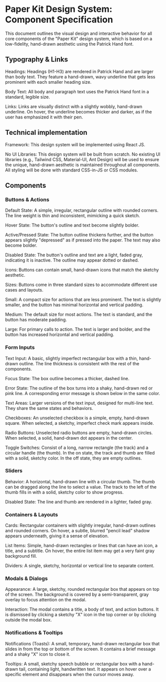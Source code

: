 # Paper Kit Design System: Component Specification

This document outlines the visual design and interactive behavior for all core components of the "Paper Kit" design system, which is based on a low-fidelity, hand-drawn aesthetic using the Patrick Hand font.

## Typography & Links

Headings: Headings (H1-H3) are rendered in Patrick Hand and are larger than body text. They feature a hand-drawn, wavy underline that gets less prominent with each smaller heading size.

Body Text: All body and paragraph text uses the Patrick Hand font in a standard, legible size.

Links: Links are visually distinct with a slightly wobbly, hand-drawn underline. On hover, the underline becomes thicker and darker, as if the user has emphasized it with their pen.

## Technical implementation

Framework: This design system will be implemented using React JS.

No UI Libraries: This design system will be built from scratch. No existing UI libraries (e.g., Tailwind CSS, Material-UI, Ant Design) will be used to ensure the unique, hand-drawn aesthetic is maintained throughout all components. All styling will be done with standard CSS-in-JS or CSS modules.

## Components

### Buttons & Actions

Default State: A simple, irregular, rectangular outline with rounded corners. The line weight is thin and inconsistent, mimicking a quick sketch.

Hover State: The button's outline and text become slightly bolder.

Active/Pressed State: The button outline thickens further, and the button appears slightly "depressed" as if pressed into the paper. The text may also become bolder.

Disabled State: The button's outline and text are a light, faded gray, indicating it is inactive. The outline may appear dotted or dashed.

Icons: Buttons can contain small, hand-drawn icons that match the sketchy aesthetic.

Sizes: Buttons come in three standard sizes to accommodate different use cases and layouts.

Small: A compact size for actions that are less prominent. The text is slightly smaller, and the button has minimal horizontal and vertical padding.

Medium: The default size for most actions. The text is standard, and the button has moderate padding.

Large: For primary calls to action. The text is larger and bolder, and the button has increased horizontal and vertical padding.

### Form Inputs

Text Input: A basic, slightly imperfect rectangular box with a thin, hand-drawn outline. The line thickness is consistent with the rest of the components.

Focus State: The box outline becomes a thicker, dashed line.

Error State: The outline of the box turns into a shaky, hand-drawn red or pink line. A corresponding error message is shown below in the same color.

Text Areas: Larger versions of the text input, designed for multi-line text. They share the same states and behaviors.

Checkboxes: An unselected checkbox is a simple, empty, hand-drawn square. When selected, a sketchy, imperfect check mark appears inside.

Radio Buttons: Unselected radio buttons are empty, hand-drawn circles. When selected, a solid, hand-drawn dot appears in the center.

Toggle Switches: Consist of a long, narrow rectangle (the track) and a circular handle (the thumb). In the on state, the track and thumb are filled with a solid, sketchy color. In the off state, they are empty outlines.

### Sliders

Behavior: A horizontal, hand-drawn line with a circular thumb. The thumb can be dragged along the line to select a value. The track to the left of the thumb fills in with a solid, sketchy color to show progress.

Disabled State: The line and thumb are rendered in a lighter, faded gray.

### Containers & Layouts

Cards: Rectangular containers with slightly irregular, hand-drawn outlines and rounded corners. On hover, a subtle, blurred "pencil lead" shadow appears underneath, giving it a sense of elevation.

List Items: Simple, hand-drawn rectangles or lines that can have an icon, a title, and a subtitle. On hover, the entire list item may get a very faint gray background fill.

Dividers: A single, sketchy, horizontal or vertical line to separate content.

### Modals & Dialogs

Appearance: A large, sketchy, rounded rectangular box that appears on top of the screen. The background is covered by a semi-transparent, gray overlay to focus attention on the modal.

Interaction: The modal contains a title, a body of text, and action buttons. It is dismissed by clicking a sketchy "X" icon in the top corner or by clicking outside the modal box.

### Notifications & Tooltips

Notifications (Toasts): A small, temporary, hand-drawn rectangular box that slides in from the top or bottom of the screen. It contains a brief message and a shaky "X" icon to close it.

Tooltips: A small, sketchy speech bubble or rectangular box with a hand-drawn tail, containing light, handwritten text. It appears on hover over a specific element and disappears when the cursor moves away.
